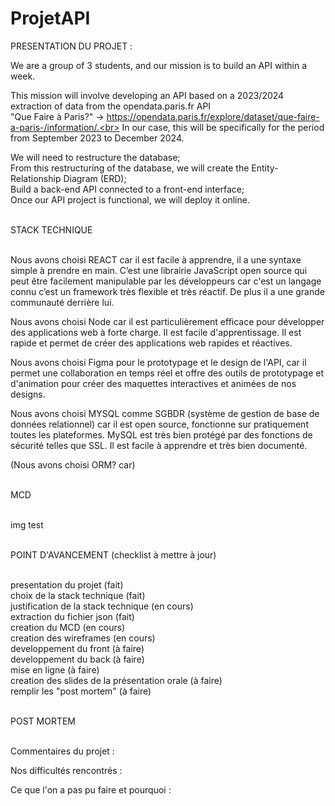 # ProjetAPI

PRESENTATION DU PROJET :

We are a group of 3 students, and our mission is to build an API within a week.

This mission will involve developing an API based on a 2023/2024 extraction of data from the opendata.paris.fr API <br>
"Que Faire à Paris?" -> https://opendata.paris.fr/explore/dataset/que-faire-a-paris-/information/.<br>
In our case, this will be specifically for the period from September 2023 to December 2024.

We will need to restructure the database; <br>
From this restructuring of the database, we will create the Entity-Relationship Diagram (ERD);<br>
Build a back-end API connected to a front-end interface;<br>
Once our API project is functional, we will deploy it online.

<br>
STACK TECHNIQUE

<br>Nous avons choisi REACT car il est facile à apprendre, il a une syntaxe simple à prendre en main. C’est une librairie JavaScript open source qui peut être facilement manipulable par les développeurs car c'est un langage connu c’est un framework très flexible et très réactif. De plus il a une grande communauté derrière lui.

Nous avons choisi Node car il est particulièrement efficace pour développer des applications web à forte charge. Il est facile d'apprentissage. Il est rapide et permet de créer des applications web rapides et réactives.

Nous avons choisi Figma pour le prototypage et le design de l'API, car il permet une collaboration en temps réel et offre des outils de prototypage et d'animation pour créer des maquettes interactives et animées de nos designs.

Nous avons choisi MYSQL comme SGBDR (système de gestion de base de données relationnel) car il est open source, fonctionne sur pratiquement toutes les plateformes. MySQL est très bien protégé par des fonctions de sécurité telles que SSL. Il est facile à apprendre et très bien documenté.

(Nous avons choisi ORM? car)

<br>
MCD

<br>img test

<br>
POINT D'AVANCEMENT (checklist à mettre à jour)

<br>presentation du projet (fait)<br>
choix de la stack technique (fait)<br>
justification de la stack technique (en cours)<br>
extraction du fichier json (fait)<br>
creation du MCD (en cours)<br>
creation des wireframes (en cours)<br>
developpement du front (à faire)<br>
developpement du back (à faire)<br>
mise en ligne (à faire)<br>
creation des slides de la présentation orale (à faire)<br>
remplir les "post mortem" (à faire)

<br>
POST MORTEM

<br>Commentaires du projet :

Nos difficultés rencontrés :

Ce que l'on a pas pu faire et pourquoi :
